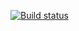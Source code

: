 [![Build status](https://ci.appveyor.com/api/projects/status/aikkkch5jnekhxwv?svg=true)](https://ci.appveyor.com/project/Hrandis/hw-appveyor-ci)